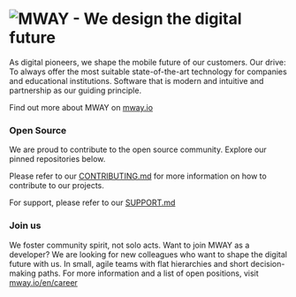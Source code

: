 # ![MWAY - We design the digital future]()

As digital pioneers, we shape the mobile future of our customers. Our drive: To always offer the most suitable state-of-the-art technology for companies and educational institutions. Software that is modern and intuitive and partnership as our guiding principle.

Find out more about MWAY on [mway.io](https://mway.io/en)

### Open Source

We are proud to contribute to the open source community. Explore our pinned repositories below.

Please refer to our [CONTRIBUTING.md](CONTRIBUTING.md) for more information on how to contribute to our projects.

For support, please refer to our [SUPPORT.md](SUPPORT.md)

### Join us

We foster community spirit, not solo acts. Want to join MWAY as a developer? We are looking for new colleagues who want to shape the digital future with us. In small, agile teams with flat hierarchies and short decision-making paths. For more information and a list of open positions, visit [mway.io/en/career](https://mway.io/en/career)
